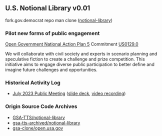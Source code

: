 ## U.S. Notional Library v0.01
fork.gov.democrat repo man clone ([notional-library](https://github.com/GSA-TTS/notional-library))

### Pilot new forms of public engagement
[Open Government National Action Plan 5](https://www.gsa.gov/governmentwide-initiatives/us-open-government/fifth-us-open-government-national-action-plan)
Commitment [US0129.0](https://www.gsa.gov/governmentwide-initiatives/us-open-government/fifth-us-open-government-national-action-plan/track-our-progress/theme-3#tab--US0129)

We will collaborate with civil society and experts in scenario planning and speculative fiction to create a challenge and prize competition. This initiative aims to engage diverse public participation to better define and imagine future challenges and opportunities.

### Historical Activity Log
* [July 2023 Public Meeting](https://www.gsa.gov/governmentwide-initiatives/us-open-government/public-engagement#:~:text=July%2012%20%E2%80%94%20Transforming%20government%20service%20delivery) ([slide deck](https://www.gsa.gov/system/files/071223-open-gov-public-meeting-slides_0.pdf#page=25), [video recording](https://youtu.be/lL6woz8cbiY?si=LMS_ECM56hwP4GmR&t=1659))

### Origin Source Code Archives
* [GSA-TTS/notional-library](https://github.com/GSA-TTS/notional-library)
* [gsa-tts-archived/notional-library](https://github.com/gsa-tts-archived/notional-library)
* [gsa-clone/open.usa.gov](https://github.com/gsa-clone/open.usa.gov)
